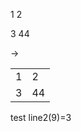 1   2

3      44  

->

<table>
  <tr><td>1</td><td>2</td></tr>
 <tr><td>3</td><td>44</td></tr>
</table>

test line2(9)=3
